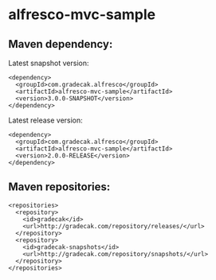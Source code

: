 alfresco-mvc-sample
====

Maven dependency:
----
Latest snapshot version:
```
<dependency>
  <groupId>com.gradecak.alfresco</groupId>
  <artifactId>alfresco-mvc-sample</artifactId>
  <version>3.0.0-SNAPSHOT</version>
</dependency>
```

Latest release version:
```
<dependency>
  <groupId>com.gradecak.alfresco</groupId>
  <artifactId>alfresco-mvc-sample</artifactId>
  <version>2.0.0-RELEASE</version>
</dependency>
```

Maven repositories:
----
```
<repositories>
  <repository>
    <id>gradecak</id>
    <url>http://gradecak.com/repository/releases/</url>
  </repository>
  <repository>
    <id>gradecak-snapshots</id>
    <url>http://gradecak.com/repository/snapshots/</url>
  </repository>
</repositories>
```